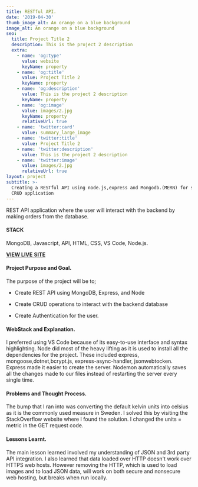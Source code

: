 ```yaml
---
title: RESTful API.
date: '2019-04-30'
thumb_image_alt: An orange on a blue background
image_alt: An orange on a blue background
seo:
  title: Project Title 2
  description: This is the project 2 description
  extra:
    - name: 'og:type'
      value: website
      keyName: property
    - name: 'og:title'
      value: Project Title 2
      keyName: property
    - name: 'og:description'
      value: This is the project 2 description
      keyName: property
    - name: 'og:image'
      value: images/2.jpg
      keyName: property
      relativeUrl: true
    - name: 'twitter:card'
      value: summary_large_image
    - name: 'twitter:title'
      value: Project Title 2
    - name: 'twitter:description'
      value: This is the project 2 description
    - name: 'twitter:image'
      value: images/2.jpg
      relativeUrl: true
layout: project
subtitle: >-
  Creating a RESTful API using node.js,express and Mongodb.(MERN) for server and
  CRUD application
---
```

REST API  application where the user will interact with the backend by making orders from the database.

#### **STACK**

MongoDB, Javascript, API, HTML, CSS, VS Code, Node.js.

[**VIEW LIVE** **SITE**](https://okalangkenneth.github.io/weather_app/)

#### **Project Purpose and Goal.**

The purpose of the project will be to;

*   Create REST API using MongoDB, Express, and Node

*   Create CRUD operations to interact with the backend database

*   Create Authentication for the user.

#### **WebStack and Explanation.**

I preferred using VS Code because of its easy-to-use interface and syntax highlighting. Node did most of the heavy lifting as it is used to install all the dependencies for the project. These included express, mongoose,dotnet,bcrypt.js, express-async-handler, jsonwebtocken. Express made it easier to create the server. Nodemon automatically saves all the changes made to our files instead of restarting the server every single time.

#### **Problems and Thought Process.**

The bump that I ran into was converting the default kelvin units into celsius as it is the commonly used measure in Sweden. I solved this by visiting the StackOverflow website where I found the solution. I changed the units = metric in the GET request code.

#### **Lessons Learnt.**

The main lesson learned involved my understanding of JSON and 3rd party API integration. I also learned that data loaded over HTTP doesn't work over HTTPS web hosts. However removing the HTTP, which is used to load images and to load JSON data, will work on both secure and nonsecure web hosting, but breaks when run locally.
